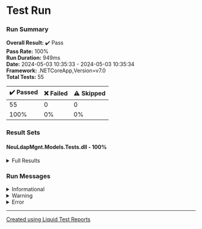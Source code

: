
# Test Run
### Run Summary

<p>
<strong>Overall Result:</strong> ✔️ Pass <br />
<strong>Pass Rate:</strong> 100% <br />
<strong>Run Duration:</strong> 949ms <br />
<strong>Date:</strong> 2024-05-03 10:35:33 - 2024-05-03 10:35:34 <br />
<strong>Framework:</strong> .NETCoreApp,Version=v7.0 <br />
<strong>Total Tests:</strong> 55 <br />
</p>

<table>
<thead>
<tr>
<th>✔️ Passed</th>
<th>❌ Failed</th>
<th>⚠️ Skipped</th>
</tr>
</thead>
<tbody>
<tr>
<td>55</td>
<td>0</td>
<td>0</td>
</tr>
<tr>
<td>100%</td>
<td>0%</td>
<td>0%</td>
</tr>
</tbody>
</table>

### Result Sets
#### NeuLdapMgnt.Models.Tests.dll - 100%
<details>
<summary>Full Results</summary>
<table>
<thead>
<tr>
<th>Result</th>
<th>Test</th>
<th>Duration</th>
</tr>
</thead>
<tr>
<td> ✔️ Passed </td>
<td>StudentIdAttributeValidOmSuccess</td>
<td>7ms</td>
</tr>
<tr>
<td> ✔️ Passed </td>
<td>StudentIdAttributeWithInvalidDataTypeFails</td>
<td>< 1ms</td>
</tr>
<tr>
<td> ✔️ Passed </td>
<td>StudentIdAttributeInvalidOmFails</td>
<td>< 1ms</td>
</tr>
<tr>
<td> ✔️ Passed </td>
<td>TeacherIdAttributeWithInvalidDataTypeFails</td>
<td>2ms</td>
</tr>
<tr>
<td> ✔️ Passed </td>
<td>TeacherIdAttributeInvalidFormatFails</td>
<td>1ms</td>
</tr>
<tr>
<td> ✔️ Passed </td>
<td>TeacherIdAttributeIncludesNonDotCharFails</td>
<td>< 1ms</td>
</tr>
<tr>
<td> ✔️ Passed </td>
<td>TeacherIdAttributeValidIdSuccess</td>
<td>< 1ms</td>
</tr>
<tr>
<td> ✔️ Passed </td>
<td>TeacherIdAttributeMissingDotFails</td>
<td>< 1ms</td>
</tr>
<tr>
<td> ✔️ Passed </td>
<td>TeacherIdAttributeShortPartsFails</td>
<td>< 1ms</td>
</tr>
<tr>
<td> ✔️ Passed </td>
<td>UserIdAttributeWithInvalidDataTypeFails</td>
<td>< 1ms</td>
</tr>
<tr>
<td> ✔️ Passed </td>
<td>StudentUidAttributeInvalidUidFails</td>
<td>< 1ms</td>
</tr>
<tr>
<td> ✔️ Passed </td>
<td>StudentUidAttributeValidUidSuccess</td>
<td>< 1ms</td>
</tr>
<tr>
<td> ✔️ Passed </td>
<td>TeacherUidAttributeValidUidSuccess</td>
<td>< 1ms</td>
</tr>
<tr>
<td> ✔️ Passed </td>
<td>TeacherUidAttributeInvalidUidFails</td>
<td>< 1ms</td>
</tr>
<tr>
<td> ✔️ Passed </td>
<td>GroupIdAttributeWithInvalidDataTypeFails</td>
<td>< 1ms</td>
</tr>
<tr>
<td> ✔️ Passed </td>
<td>StudentGidAttributeValidGidSuccess</td>
<td>< 1ms</td>
</tr>
<tr>
<td> ✔️ Passed </td>
<td>StudentGidAttributeInvalidGidFails</td>
<td>< 1ms</td>
</tr>
<tr>
<td> ✔️ Passed </td>
<td>TeacherGidAttributeValidGidSuccess</td>
<td>< 1ms</td>
</tr>
<tr>
<td> ✔️ Passed </td>
<td>TeacherGidAttributeInvalidGidFails</td>
<td>< 1ms</td>
</tr>
<tr>
<td> ✔️ Passed </td>
<td>FirstNameAttributeValidSuccess</td>
<td>< 1ms</td>
</tr>
<tr>
<td> ✔️ Passed </td>
<td>FirstNameAttributeShortFails</td>
<td>< 1ms</td>
</tr>
<tr>
<td> ✔️ Passed </td>
<td>FirstNameAttributeWithInvalidDataTypeFails</td>
<td>< 1ms</td>
</tr>
<tr>
<td> ✔️ Passed </td>
<td>LastNameAttributeValidSuccess</td>
<td>< 1ms</td>
</tr>
<tr>
<td> ✔️ Passed </td>
<td>LastNameAttributeShortFails</td>
<td>< 1ms</td>
</tr>
<tr>
<td> ✔️ Passed </td>
<td>LastNameAttributeWithInvalidDataTypeFails</td>
<td>< 1ms</td>
</tr>
<tr>
<td> ✔️ Passed </td>
<td>MiddleNameAttributeNullSuccess</td>
<td>< 1ms</td>
</tr>
<tr>
<td> ✔️ Passed </td>
<td>MiddleNameAttributeValidSuccess</td>
<td>< 1ms</td>
</tr>
<tr>
<td> ✔️ Passed </td>
<td>MiddleNameAttributeShortFails</td>
<td>< 1ms</td>
</tr>
<tr>
<td> ✔️ Passed </td>
<td>MiddleNameAttributeWithInvalidDataTypeFails</td>
<td>< 1ms</td>
</tr>
<tr>
<td> ✔️ Passed </td>
<td>EmailAttributeValidEmailSuccess</td>
<td>1ms</td>
</tr>
<tr>
<td> ✔️ Passed </td>
<td>EmailAttributeEmptyEmailSuccess</td>
<td>< 1ms</td>
</tr>
<tr>
<td> ✔️ Passed </td>
<td>EmailAttributeInvalidEmailNoAtSignFails</td>
<td>< 1ms</td>
</tr>
<tr>
<td> ✔️ Passed </td>
<td>EmailAttributeEmailWithMultipleAtSignsFails</td>
<td>< 1ms</td>
</tr>
<tr>
<td> ✔️ Passed </td>
<td>EmailAttributeEmailWithSpecialCharacterFails</td>
<td>< 1ms</td>
</tr>
<tr>
<td> ✔️ Passed </td>
<td>EmailAttributeNullSuccess</td>
<td>< 1ms</td>
</tr>
<tr>
<td> ✔️ Passed </td>
<td>EmailAttributeInvalidDataTypeFails</td>
<td>< 1ms</td>
</tr>
<tr>
<td> ✔️ Passed </td>
<td>DirectoryAttributeValidDirectorySuccess</td>
<td>< 1ms</td>
</tr>
<tr>
<td> ✔️ Passed </td>
<td>DirectoryAttributeInvalidStartFails</td>
<td>< 1ms</td>
</tr>
<tr>
<td> ✔️ Passed </td>
<td>DirectoryAttributeInvalidEndFails</td>
<td>< 1ms</td>
</tr>
<tr>
<td> ✔️ Passed </td>
<td>DirectoryAttributeContainsSpacesSuccess</td>
<td>< 1ms</td>
</tr>
<tr>
<td> ✔️ Passed </td>
<td>DirectoryAttributeCaseInsensitiveCheckSuccess</td>
<td>< 1ms</td>
</tr>
<tr>
<td> ✔️ Passed </td>
<td>DirectoryAttributeWithInvalidDataTypeFails</td>
<td>< 1ms</td>
</tr>
<tr>
<td> ✔️ Passed </td>
<td>DirectoryAttributeSpecialCharactersSuccess</td>
<td>< 1ms</td>
</tr>
<tr>
<td> ✔️ Passed </td>
<td>DirectoryAttributeMultipleSubdirectoriesSuccess</td>
<td>< 1ms</td>
</tr>
<tr>
<td> ✔️ Passed </td>
<td>DirectoryAttributeContainsHomeNotAtStartFails</td>
<td>< 1ms</td>
</tr>
<tr>
<td> ✔️ Passed </td>
<td>DirectoryAttributeEndsWithHomeFails</td>
<td>< 1ms</td>
</tr>
<tr>
<td> ✔️ Passed </td>
<td>PasswordAttributeTooShortFails</td>
<td>1ms</td>
</tr>
<tr>
<td> ✔️ Passed </td>
<td>PasswordAttributeMissingLowercaseFails</td>
<td>< 1ms</td>
</tr>
<tr>
<td> ✔️ Passed </td>
<td>PasswordAttributeMissingUppercaseFails</td>
<td>< 1ms</td>
</tr>
<tr>
<td> ✔️ Passed </td>
<td>PasswordAttributeMissingDigitFails</td>
<td>< 1ms</td>
</tr>
<tr>
<td> ✔️ Passed </td>
<td>PasswordAttributeMissingSpecialCharacterFails</td>
<td>< 1ms</td>
</tr>
<tr>
<td> ✔️ Passed </td>
<td>PasswordAttributeValidPasswordSuccess</td>
<td>< 1ms</td>
</tr>
<tr>
<td> ✔️ Passed </td>
<td>PasswordAttributeWithInvalidDataTypeFails</td>
<td>< 1ms</td>
</tr>
<tr>
<td> ✔️ Passed </td>
<td>PasswordAttributeEmptySuccess</td>
<td>< 1ms</td>
</tr>
<tr>
<td> ✔️ Passed </td>
<td>PasswordAttributeNullSuccess</td>
<td>< 1ms</td>
</tr>
</tbody>
</table>
</details>

### Run Messages
<details>
<summary>Informational</summary>
<pre><code>
</code></pre>
</details>

<details>
<summary>Warning</summary>
<pre><code>
</code></pre>
</details>

<details>
<summary>Error</summary>
<pre><code>
</code></pre>
</details>



----

[Created using Liquid Test Reports](https://github.com/kurtmkurtm/LiquidTestReports)